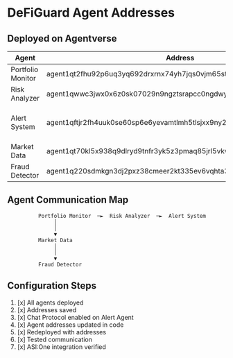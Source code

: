 # DeFiGuard Agent Addresses

## Deployed on Agentverse

| Agent             | Address                                                           | Status                     |
|-------------------|-------------------------------------------------------------------|----------------------------|
| Portfolio Monitor | agent1qt2fhu92p6uq3yq692drxrnx74yh7jqs0vjm65st3tz6wej6rxf7qehenpc | ✅ Deployed                 |
| Risk Analyzer     | agent1qwwc3jwx0x6z0sk07029n9ngztsrapcc0ngdwy8swzq50tt7t0nf726tmkm | ✅ Deployed                 |
| Alert System      | agent1qftjr2fh4uuk0se60sp6e6yevamtlmh5tlsjxx9ny2kgenggf089unxed9f | ✅ Deployed + Chat Protocol |
| Market Data       | agent1qt70kl5x938q9dlryd9tnfr3yk5z3pmaq85jrl5vkwsguhwxazdyjr29aw3 | ✅ Deployed                 |
| Fraud Detector    | agent1q220sdmkgn3dj2pxz38cmeer2kt335ev6vqhta3f4a0cuz4h9zcwyp5qzm5 | ✅ Deployed                 |

## Agent Communication Map

              Portfolio Monitor  ─►  Risk Analyzer  ─►  Alert System             
                   │
                   │
                   ▼
              Market Data  
                   │
                   │
                   ▼
              Fraud Detector

## Configuration Steps
1. [x] All agents deployed
2. [x] Addresses saved
3. [x] Chat Protocol enabled on Alert Agent
4. [x] Agent addresses updated in code
5. [x] Redeployed with addresses
6. [x] Tested communication
7. [x] ASI:One integration verified